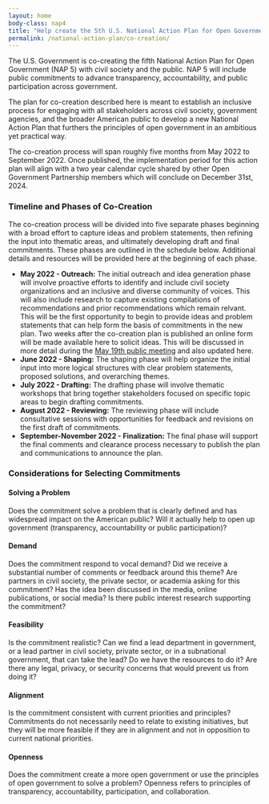 ```yaml
---
layout: home
body-class: nap4
title: "Help create the 5th U.S. National Action Plan for Open Government"
permalink: /national-action-plan/co-creation/
---
```


The U.S. Government is co-creating the fifth National Action Plan for Open Government (NAP 5) with civil society and the public. NAP 5 will include public commitments to advance transparency, accountability, and public participation across government. 

The plan for co-creation described here is meant to establish an inclusive process for engaging with all stakeholders across civil society, government agencies, and the broader American public to develop a new National Action Plan that furthers the principles of open government in an ambitious yet practical way. 

The co-creation process will span roughly five months from May 2022 to September 2022. Once published, the implementation period for this action plan will align with a two year calendar cycle shared by other Open Government Partnership members which will conclude on December 31st, 2024. 

### Timeline and Phases of Co-Creation
The co-creation process will be divided into five separate phases beginning with a broad effort to capture ideas and problem statements, then refining the input into thematic areas, and ultimately developing draft and final commitments. These phases are outlined in the schedule below. Additional details and resources will be provided here at the beginning of each phase. 


* **May 2022 - Outreach:** The initial outreach and idea generation phase will involve proactive efforts to identify and include civil society organizations and an inclusive and diverse community of voices. This will also include research to capture existing compilations of recommendations and prior recommendations which remain relvant. This will be the first opportunity to begin to provide ideas and problem statements that can help form the basis of commitments in the new plan. Two weeks after the co-creation plan is published an online form will be made available here to solicit ideas. This will be discussed in more detail during the [May 19th public meeting](/meeting/may-2022-public-meeting/) and also updated here. 
* **June 2022 - Shaping:** The shaping phase will help organize the initial input into more logical structures with clear problem statements, proposed solutions, and overarching themes. 
* **July 2022 - Drafting:** The drafting phase will involve thematic workshops that bring together stakeholders focused on specific topic areas to begin drafting commitments.
* **August 2022 - Reviewing:** The reviewing phase will include consultative sessions with opportunities for feedback and revisions on the first draft of commitments.
* **September-November 2022 - Finalization:** The final phase will support the final comments and clearance process necessary to publish the plan and communications to announce the plan.


### Considerations for Selecting Commitments

#### Solving a Problem
Does the commitment solve a problem that is clearly defined and has widespread impact on the American public?  Will it actually help to open up government (transparency, accountability or public participation)?

#### Demand
Does the commitment respond to vocal demand? Did we receive a substantial number of comments or feedback around this theme? Are partners in civil society, the private sector, or academia asking for this commitment? Has the idea been discussed in the media, online publications, or social media? Is there public interest research supporting the commitment? 

#### Feasibility
Is the commitment realistic? Can we find a lead department in government, or a lead partner in civil society, private sector, or in a subnational government, that can take the lead? Do we have the resources to do it? Are there any legal, privacy, or security concerns that would prevent us from doing it?

#### Alignment
Is the commitment consistent with current priorities and principles? Commitments do not necessarily need to relate to existing initiatives, but they will be more feasible if they are in alignment and not in opposition to current national priorities.

#### Openness
Does the commitment create a more open government or use the principles of open government to solve a problem? Openness refers to principles of transparency, accountability, participation, and collaboration. 



